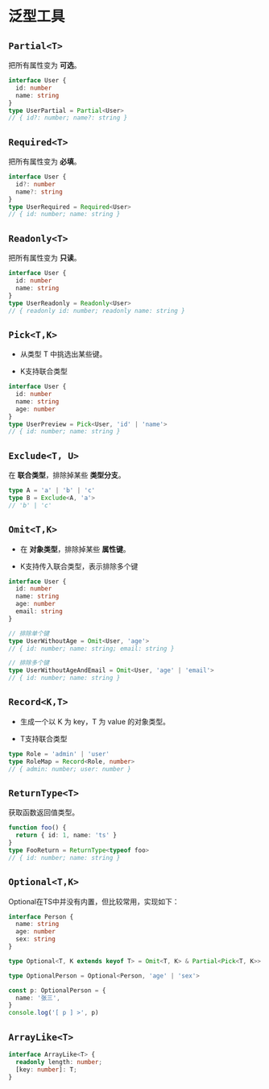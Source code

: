 # 泛型工具

## `Partial<T>`

把所有属性变为 **可选**。

```ts
interface User {
  id: number
  name: string
}
type UserPartial = Partial<User>
// { id?: number; name?: string }
```









## `Required<T>`

把所有属性变为 **必填**。

```ts
interface User {
  id?: number
  name?: string
}
type UserRequired = Required<User>
// { id: number; name: string }
```





## `Readonly<T>`

把所有属性变为 **只读**。

```ts
interface User {
  id: number
  name: string
}
type UserReadonly = Readonly<User>
// { readonly id: number; readonly name: string }
```



## `Pick<T,K>`

- 从类型 T 中挑选出某些键。

- K支持联合类型

```ts
interface User {
  id: number
  name: string
  age: number
}
type UserPreview = Pick<User, 'id' | 'name'>
// { id: number; name: string }
```









## `Exclude<T, U>`

在 **联合类型**，排除掉某些 **类型分支**。

```ts
type A = 'a' | 'b' | 'c'
type B = Exclude<A, 'a'>
// 'b' | 'c'
```





## `Omit<T,K>`

- 在 **对象类型**，排除掉某些 **属性键**。

- K支持传入联合类型，表示排除多个键

```ts
interface User {
  id: number
  name: string
  age: number
  email: string
}

// 排除单个键
type UserWithoutAge = Omit<User, 'age'>
// { id: number; name: string; email: string }

// 排除多个键
type UserWithoutAgeAndEmail = Omit<User, 'age' | 'email'>
// { id: number; name: string }
```





## `Record<K,T>`

- 生成一个以 K 为 key，T 为 value 的对象类型。

- T支持联合类型

```ts
type Role = 'admin' | 'user'
type RoleMap = Record<Role, number>
// { admin: number; user: number }
```



## `ReturnType<T>`

获取函数返回值类型。

```ts
function foo() {
  return { id: 1, name: 'ts' }
}
type FooReturn = ReturnType<typeof foo>
// { id: number; name: string }
```



## `Optional<T,K>`

Optional在TS中并没有内置，但比较常用，实现如下：

```ts
interface Person {
  name: string
  age: number
  sex: string
}

type Optional<T, K extends keyof T> = Omit<T, K> & Partial<Pick<T, K>>

type OptionalPerson = Optional<Person, 'age' | 'sex'>

const p: OptionalPerson = {
  name: '张三',
}
console.log('[ p ] >', p)
```





## `ArrayLike<T>`

```ts
interface ArrayLike<T> {
  readonly length: number;
  [key: number]: T;
}
```

